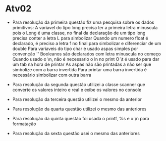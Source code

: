 # Atv02
* Para resolução da primeira questão fiz uma pesquisa sobre os dados primitivos:
 A variavel do tipo long precisa ter a primeira letra minuscula pois o Long é uma classe, no final da declaração de um tipo long precisa conter a letra L para simbolizar
 Quando um numero float é declarado, é preciso a letra f no final para simbolizar e diferenciar de um double
 Para variaveis do tipo char é usado aspas simples por convenção ''
 Booleanos são declarados com letra minuscula no começo
 Quando usado o \n, não é necessario o ln no print
 O \t é usado para dar um tab na hora de printar
 As aspas não são printadas a não ser que simbolize com a barra invertida
 Para printar uma barra invertida é necessário simbolizar com outra barra 

* Para resolução da segunda questão utilizei a classe scanner que converte os valores inteiro e real e exibe os valores no console

* Para resolução da terceira questão utilizei o mesmo da anterior

* Para resolução da quarta questão utilizei o mesmo das anteriores

* Para resolução da quinta questão foi usada o printf, %s e o \n para formatação 

* Para resolução da sexta questão usei o mesmo das anteriores
